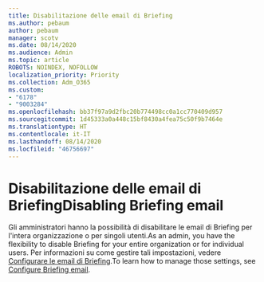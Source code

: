 ```yaml
---
title: Disabilitazione delle email di Briefing
ms.author: pebaum
author: pebaum
manager: scotv
ms.date: 08/14/2020
ms.audience: Admin
ms.topic: article
ROBOTS: NOINDEX, NOFOLLOW
localization_priority: Priority
ms.collection: Adm_O365
ms.custom:
- "6178"
- "9003284"
ms.openlocfilehash: bb37f97a9d2fbc20b774498cc0a1cc770409d957
ms.sourcegitcommit: 1d45333a0a448c15bf8430a4fea75c50f9b7464e
ms.translationtype: HT
ms.contentlocale: it-IT
ms.lasthandoff: 08/14/2020
ms.locfileid: "46756697"
---
```

# <a name="disabling-briefing-email"></a><span data-ttu-id="c60c2-102">Disabilitazione delle email di Briefing</span><span class="sxs-lookup"><span data-stu-id="c60c2-102">Disabling Briefing email</span></span>

<span data-ttu-id="c60c2-103">Gli amministratori hanno la possibilità di disabilitare le email di Briefing per l'intera organizzazione o per singoli utenti.</span><span class="sxs-lookup"><span data-stu-id="c60c2-103">As an admin, you have the flexibility to disable Briefing for your entire organization or for individual users.</span></span> <span data-ttu-id="c60c2-104">Per informazioni su come gestire tali impostazioni, vedere [Configurare le email di Briefing](https://docs.microsoft.com/briefing/be-admin).</span><span class="sxs-lookup"><span data-stu-id="c60c2-104">To learn how to manage those settings, see [Configure Briefing email](https://docs.microsoft.com/briefing/be-admin).</span></span>